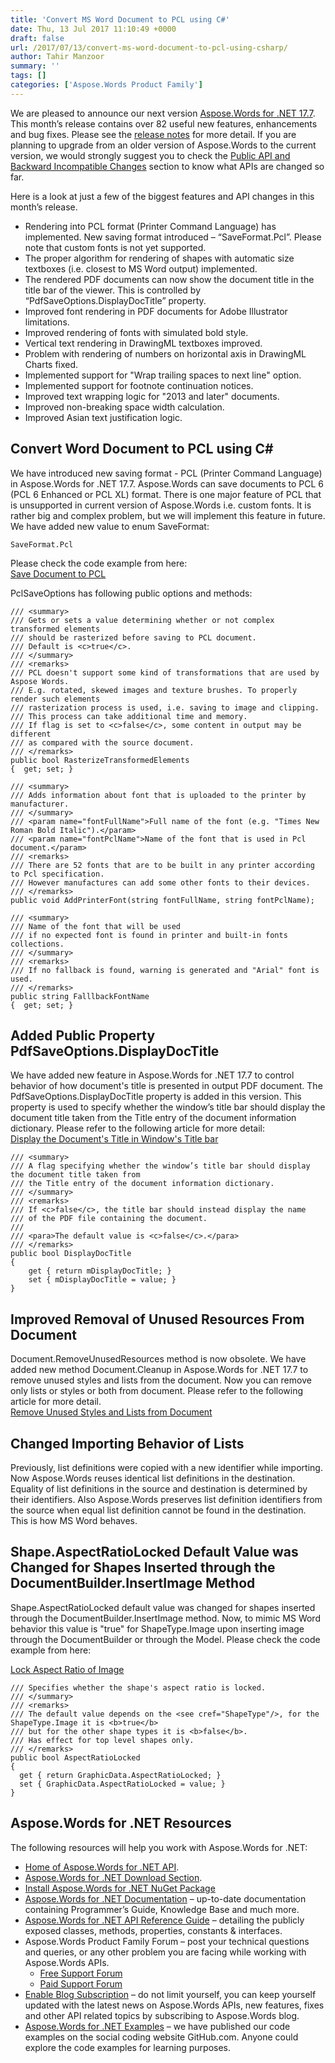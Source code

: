 ```yaml
---
title: 'Convert MS Word Document to PCL using C#'
date: Thu, 13 Jul 2017 11:10:49 +0000
draft: false
url: /2017/07/13/convert-ms-word-document-to-pcl-using-csharp/
author: Tahir Manzoor
summary: ''
tags: []
categories: ['Aspose.Words Product Family']
---
```


[](http://www.aspose.com/.net/word-component.aspx)We are pleased to announce our next version [Aspose.Words for .NET 17.7][1]. This month’s release contains over 82 useful new features, enhancements and bug fixes. Please see the [release notes][2] for more detail. If you are planning to upgrade from an older version of Aspose.Words to the current version, we would strongly suggest you to check the [Public API and Backward Incompatible Changes][3] section to know what APIs are changed so far.

Here is a look at just a few of the biggest features and API changes in this month’s release.

*   Rendering into PCL format (Printer Command Language) has implemented. New saving format introduced – “SaveFormat.Pcl”. Please note that custom fonts is not yet supported.
*   The proper algorithm for rendering of shapes with automatic size textboxes (i.e. closest to MS Word output) implemented.
*   The rendered PDF documents can now show the document title in the title bar of the viewer. This is controlled by “PdfSaveOptions.DisplayDocTitle” property.
*   Improved font rendering in PDF documents for Adobe Illustrator limitations.
*   Improved rendering of fonts with simulated bold style.
*   Vertical text rendering in DrawingML textboxes improved.
*   Problem with rendering of numbers on horizontal axis in DrawingML Charts fixed.
*   Implemented support for "Wrap trailing spaces to next line" option.
*   Implemented support for footnote continuation notices.
*   Improved text wrapping logic for "2013 and later" documents.
*   Improved non-breaking space width calculation.
*   Improved Asian text justification logic.

## Convert Word Document to PCL using C#

We have introduced new saving format - PCL (Printer Command Language) in Aspose.Words for .NET 17.7. Aspose.Words can save documents to PCL 6 (PCL 6 Enhanced or PCL XL) format. There is one major feature of PCL that is unsupported in current version of Aspose.Words i.e. custom fonts. It is rather big and complex problem, but we will implement this feature in future. We have added new value to enum SaveFormat:

```
SaveFormat.Pcl
```

Please check the code example from here:   
[Save Document to PCL][4]

PclSaveOptions has following public options and methods:

```
/// <summary>
/// Gets or sets a value determining whether or not complex transformed elements
/// should be rasterized before saving to PCL document.
/// Default is <c>true</c>.
/// </summary>
/// <remarks>
/// PCL doesn't support some kind of transformations that are used by Aspose Words.
/// E.g. rotated, skewed images and texture brushes. To properly render such elements
/// rasterization process is used, i.e. saving to image and clipping.
/// This process can take additional time and memory.
/// If flag is set to <c>false</c>, some content in output may be different
/// as compared with the source document.
/// </remarks>
public bool RasterizeTransformedElements
{  get; set; }
 
/// <summary>
/// Adds information about font that is uploaded to the printer by manufacturer.
/// </summary>
/// <param name="fontFullName">Full name of the font (e.g. "Times New Roman Bold Italic").</param>
/// <param name="fontPclName">Name of the font that is used in Pcl document.</param>
/// <remarks>
/// There are 52 fonts that are to be built in any printer according to Pcl specification.
/// However manufactures can add some other fonts to their devices.
/// </remarks>
public void AddPrinterFont(string fontFullName, string fontPclName);
 
/// <summary>
/// Name of the font that will be used
/// if no expected font is found in printer and built-in fonts collections.
/// </summary>
/// <remarks>
/// If no fallback is found, warning is generated and "Arial" font is used.
/// </remarks>
public string FalllbackFontName
{  get; set; }
```

## Added Public Property PdfSaveOptions.DisplayDocTitle

We have added new feature in Aspose.Words for .NET 17.7 to control behavior of how document's title is presented in output PDF document. The PdfSaveOptions.DisplayDocTitle property is added in this version. This property is used to specify whether the window’s title bar should display the document title taken from the Title entry of the document information dictionary. Please refer to the following article for more detail:  
[Display the Document's Title in Window's Title bar][5]

```
/// <summary>
/// A flag specifying whether the window’s title bar should display the document title taken from
/// the Title entry of the document information dictionary.
/// </summary>
/// <remarks>
/// If <c>false</c>, the title bar should instead display the name
/// of the PDF file containing the document.
///
/// <para>The default value is <c>false</c>.</para>
/// </remarks>
public bool DisplayDocTitle
{
    get { return mDisplayDocTitle; }
    set { mDisplayDocTitle = value; }
}
```

## Improved Removal of Unused Resources From Document

Document.RemoveUnusedResources method is now obsolete. We have added new method Document.Cleanup in Aspose.Words for .NET 17.7 to remove unused styles and lists from the document. Now you can remove only lists or styles or both from document. Please refer to the following article for more detail.  
[Remove Unused Styles and Lists from Document][6]

## Changed Importing Behavior of Lists

Previously, list definitions were copied with a new identifier while importing. Now Aspose.Words reuses identical list definitions in the destination. Equality of list definitions in the source and destination is determined by their identifiers. Also Aspose.Words preserves list definition identifiers from the source when equal list definition cannot be found in the destination. This is how MS Word behaves.

## Shape.AspectRatioLocked Default Value was Changed for Shapes Inserted through the DocumentBuilder.InsertImage Method

Shape.AspectRatioLocked default value was changed for shapes inserted through the DocumentBuilder.InsertImage method. Now, to mimic MS Word behavior this value is "true" for ShapeType.Image upon inserting image through the DocumentBuilder or through the Model. Please check the code example from here:

[Lock Aspect Ratio of Image  
](https://docs.aspose.com/words/net/working-with-images/#lock-aspect-ratio-of-image)

```
/// Specifies whether the shape's aspect ratio is locked.
/// </summary>
/// <remarks>
/// The default value depends on the <see cref="ShapeType"/>, for the ShapeType.Image it is <b>true</b>
/// but for the other shape types it is <b>false</b>.
/// Has effect for top level shapes only.
/// </remarks>
public bool AspectRatioLocked
{
  get { return GraphicData.AspectRatioLocked; }
  set { GraphicData.AspectRatioLocked = value; }
} 
```

## Aspose.Words for .NET Resources

The following resources will help you work with Aspose.Words for .NET:

*   [Home of Aspose.Words for .NET API][7].
*   [Aspose.Words for .NET Download Section][8].
*   [Install Aspose.Words for .NET NuGet Package][9]
*   [Aspose.Words for .NET Documentation][10] – up-to-date documentation containing Programmer’s Guide, Knowledge Base and much more.
*   [Aspose.Words for .NET API Reference Guide][11] – detailing the publicly exposed classes, methods, properties, constants & interfaces.
*   Aspose.Words Product Family Forum – post your technical questions and queries, or any other problem you are facing while working with Aspose.Words APIs.
    *   [Free Support Forum][12]
    *   [Paid Support Forum][13]
*   [Enable Blog Subscription][14] – do not limit yourself, you can keep yourself updated with the latest news on Aspose.Words APIs, new features, fixes and other API related topics by subscribing to Aspose.Words blog.
*   [Aspose.Words for .NET Examples][15] – we have published our code examples on the social coding website GitHub.com. Anyone could explore the code examples for learning purposes.




[1]: https://downloads.aspose.com/words/net/new-releases/aspose.words-for-.net-17.7/
[2]: https://docs.aspose.com/words/net/aspose-words-for-net-17-7-release-notes/
[3]: https://docs.aspose.com/words/net/aspose-words-for-net/
[4]: https://docs.aspose.com/words/net/saving-a-document/#SavingaDocument-SaveDocumenttoPCL
[5]: https://docs.aspose.com/words/net/working-with-document/#WorkingwithDocument-DisplaytheDocument'sTitleinWindow'sTitlebar
[6]: https://docs.aspose.com/words/net/working-with-document/#WorkingwithDocument-RemoveUnusedStylesandListsfromDocument
[7]: https://products.aspose.com/words/net
[8]: https://downloads.aspose.com/words/net
[9]: https://www.nuget.org/packages/Aspose.Words/
[10]: https://docs.aspose.com/words/net
[11]: https://apireference.aspose.com/net/words
[12]: https://forum.aspose.com/c/words
[13]: https://helpdesk.aspose.com/
[14]: https://blog.aspose.com/category/aspose-products/aspose-words-product-family/
[15]: https://github.com/aspose-words/Aspose.Words-for-.NET




